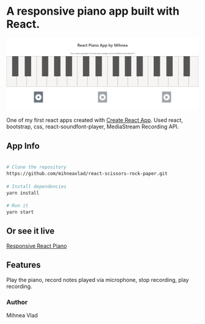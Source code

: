 # A responsive piano app built with React.

![Screenshot](rpa-1.jpg)

One of my first react apps created with [Create React App](https://github.com/facebook/create-react-app).
Used react, bootstrap, css, react-soundfont-player, MediaStream Recording API.

## App Info

```bash

# Clone the repository
https://github.com/mihneavlad/react-scissors-rock-paper.git

# Install dependencies
yarn install

# Run it
yarn start

```

## Or see it live

[Responsive React Piano](https://mihneavlad.github.io/react-mihnea-piano/)

## Features

Play the piano, record notes played via microphone, stop recording, play recording.

### Author

Mihnea Vlad




